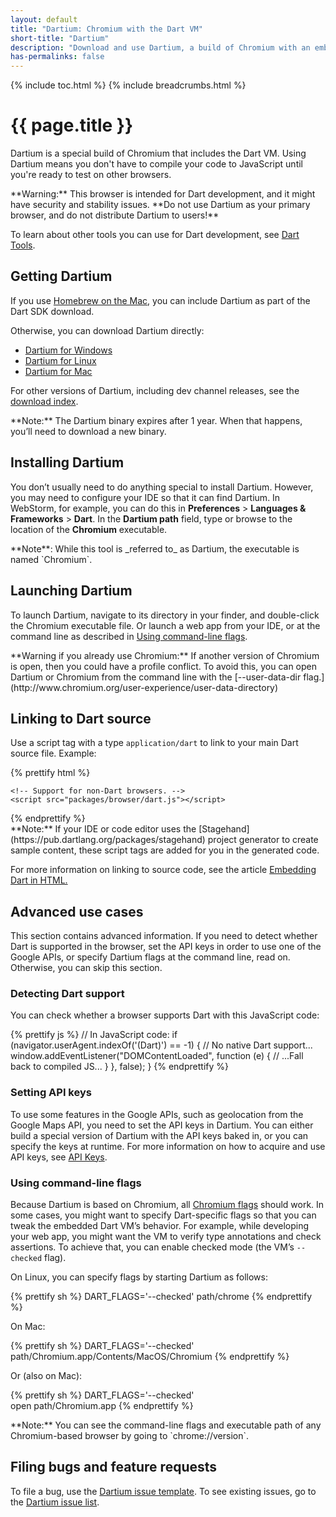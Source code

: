 ```yaml
---
layout: default
title: "Dartium: Chromium with the Dart VM"
short-title: "Dartium"
description: "Download and use Dartium, a build of Chromium with an embedded Dart VM."
has-permalinks: false
---
```


{% include toc.html %}
{% include breadcrumbs.html %}

# {{ page.title }}

Dartium is a special build of Chromium that includes the Dart VM.
Using Dartium means you don't have to compile your code to JavaScript
until you're ready to test on other browsers.

<aside class="alert alert-warning" markdown="1">
**Warning:** This browser is intended for Dart development,
and it might have security and stability issues.
**Do not use Dartium as your primary browser,
and do not distribute Dartium to users!**
</aside>

To learn about other tools you can use for Dart development,
see [Dart Tools](/tools/).

## Getting Dartium

If you use [Homebrew on the Mac](/downloads/mac.html),
you can include Dartium as part of the Dart SDK download.

Otherwise, you can download Dartium directly:

* <a
    data-bits="32" data-os="windows" data-tool="dartium"
    class="download-link"
    href="{{ site.custom.downloads.dartarchive-stable-url-prefix }}/latest/dartium/dartium-windows-ia32-release.zip">Dartium for Windows</a>
* <a
    data-bits="64" data-os="linux" data-tool="dartium"
    class="download-link"
    href="{{ site.custom.downloads.dartarchive-stable-url-prefix }}/latest/dartium/dartium-linux-x64-release.zip">Dartium for Linux</a>
* <a
    data-bits="32" data-os="macos" data-tool="dartium"
    class="download-link"
    href="{{ site.custom.downloads.dartarchive-stable-url-prefix }}/latest/dartium/dartium-macos-ia32-release.zip">Dartium for Mac</a>

For other versions of Dartium, including dev channel releases, see the
[download index](/downloads/archive/).

<aside class="alert alert-info" markdown="1">
**Note:**
The Dartium binary expires after 1 year. When that happens,
you’ll need to download a new binary.
</aside>

## Installing Dartium

You don’t usually need to do anything special to install Dartium.
However, you may need to configure your IDE so that it can find Dartium.
In WebStorm, for example, you can do this
in **Preferences** > **Languages & Frameworks** > **Dart**.
In the **Dartium path** field,
type or browse to the location of the **Chromium** executable.

<aside class="alert alert-info" markdown="1">
**Note**: While this tool is _referred to_ as Dartium,
the executable is named `Chromium`.
</aside>

## Launching Dartium

To launch Dartium, navigate to its directory in your finder, and
double-click the Chromium executable file. Or launch a web app
from your IDE, or at the command line as described in
[Using command-line flags](#using-command-line-flags).

<aside class="alert alert-warning" markdown="1">
**Warning if you already use Chromium:**
If another version of Chromium is open,
then you could have a profile conflict. To avoid this, you can open
Dartium or Chromium from the command line with the [--user-data-dir
flag.](http://www.chromium.org/user-experience/user-data-directory)
</aside>

## Linking to Dart source

Use a script tag with a type `application/dart` to link to your main Dart
source file. Example:

{% prettify html %}
<!DOCTYPE html>
<html>
  <body>
    <script type="application/dart" src="main.dart"></script>

    <!-- Support for non-Dart browsers. -->
    <script src="packages/browser/dart.js"></script>
  </body>
</html>
{% endprettify %}

<aside class="alert alert-info" markdown="1">
**Note:**
If your IDE or code editor uses the 
[Stagehand](https://pub.dartlang.org/packages/stagehand)
project generator to create sample content, these script tags
are added for you in the generated code.
</aside>

For more information on linking to source code, see the article
[Embedding Dart in HTML.](/articles/embedding-in-html/)

## Advanced use cases

This section contains advanced information. If you need to detect whether
Dart is supported in the browser, set the API keys in order to use one
of the Google APIs, or specify Dartium flags at the command line,
read on. Otherwise, you can skip this section.

### Detecting Dart support

You can check whether a browser supports Dart with this JavaScript code:

{% prettify js %}
// In JavaScript code:
if (navigator.userAgent.indexOf('(Dart)') == -1) {
  // No native Dart support...
  window.addEventListener("DOMContentLoaded", function (e) {
      // ...Fall back to compiled JS...
    }
  }, false);
}
{% endprettify %}

### Setting API keys

To use some features in the Google APIs, such as geolocation
from the Google Maps API, you need to set the API keys in Dartium.
You can either build a special version of Dartium with the API
keys baked in, or you can specify the keys at runtime.
For more information on how to acquire and use API keys, see
[API Keys](http://www.chromium.org/developers/how-tos/api-keys).

### Using command-line flags

Because Dartium is based on Chromium, all [Chromium
flags](http://www.chromium.org/developers/how-tos/run-chromium-with-flags)
should work. In some cases, you might want to specify Dart-specific
flags so that you can tweak the embedded Dart VM’s behavior. For
example, while developing your web app, you might want the VM to verify
type annotations and check assertions. To achieve that, you can enable
checked mode (the VM’s `--checked` flag).

On Linux, you can specify flags by starting Dartium as follows:

{% prettify sh %}
DART_FLAGS='--checked' path/chrome
{% endprettify %}

On Mac:

{% prettify sh %}
DART_FLAGS='--checked'              \
  path/Chromium.app/Contents/MacOS/Chromium
{% endprettify %}

Or (also on Mac):

{% prettify sh %}
DART_FLAGS='--checked'              \
   open path/Chromium.app
{% endprettify %}

<aside class="alert alert-info" markdown="1">
**Note:**
You can see the command-line flags and executable path of any
Chromium-based browser by going to `chrome://version`.
</aside>

## Filing bugs and feature requests

To file a bug, use the
[Dartium issue template](https://code.google.com/p/dart/issues/entry?template=Defect%20report%20for%20Dartium).
To see existing issues, go to the
[Dartium issue list](https://code.google.com/p/dart/issues/list?can=2&amp;q=label%3AArea-Dartium).
